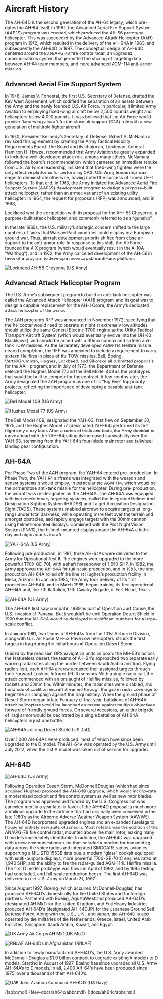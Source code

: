 # Aircraft History

The AH-64D is the second generation of the AH-64 legacy, which pre-dates the AH-64 itself. In 1963, the
Advanced Aerial Fire Support System (AAFSS) program was created, which produced the AH-56 prototype
helicopter. This was succeeded by the Advanced Attack Helicopter (AAH) program in 1972, which resulted in the
delivery of the AH-64A in 1983, and subsequently the AH-64D in 1997. The conceptual design of AH-64D centered
around the AN/APG-78 fire control radar, an upgraded communications system that permitted the sharing of
targeting data between AH-64 team members, and more advanced AGM-114 anti-armor missiles.


## Advanced Aerial Fire Support System

In 1948, James V. Forrestal, the first U.S. Secretary of Defense, drafted the Key West Agreement, which codified
the separation of air assets between the Army and the newly founded U.S. Air Force. In particular, it limited Army
Aviation to employing fixed-wing aircraft below 2,500 pounds weight and helicopters below 4,000 pounds. It was
believed that the Air Force would provide fixed-wing aircraft for the close air support (CAS) role with a new
generation of multirole fighter aircraft.

In 1960, President Kennedy’s Secretary of Defense, Robert S. McNamara, revisited this agreement by creating
the Army Tactical Mobility Requirements Board. The Board and its chairman, Lieutenant General Hamilton H.
Howze, recommended that Army Aviation be greatly expanded to include a well-developed attack role, among
many others. McNamara followed the board’s recommendation, which garnered an immediate rebuke from U.S.
Air Force leadership, insistent that fixed-wing fighters were the only effective platforms for performing CAS.
U.S. Army leadership was eager to demonstrate otherwise, having noted the success of armed UH-1 helicopters.
To that end, in 1963, the Army initiated the Advanced Aerial Fire Support System (AAFSS) development program
to design a purpose-built attack helicopter, rather than an armed variant of an existing utility helicopter. In 1964,
the request for proposals (RFP) was announced; and in 1968,                                                          

Lockheed won the competition with its proposal for the AH-
56 Cheyenne, a purpose-built attack helicopter, also
commonly referred to as a “gunship”.

In the late 1960s, the U.S. military’s strategic concern shifted
to the large numbers of tanks that Warsaw Pact countries
could employ in a European ground war. Thus, aircraft
development priority shifted from close air support to the
anti-armor role. In response to this shift, the Air Force
founded the A-X program (which would eventually result in
the A-10A “Warthog”), and in 1972, the Army canceled
development of the AH-56 in favor of a program to develop
a more capable anti-tank platform.
                                                      
                                                      
                                                      
![Lockheed AH-56 Cheyenne (US Army)            ](img/img-30-1-screen.jpg)



## Advanced Attack Helicopter Program

The U.S. Army’s subsequent program to build an anti-tank helicopter was called the Advanced Attack Helicopter
(AAH) program, and its goal was to design a capable replacement for the AH-1 Cobra, the Army’s dedicated
attack helicopter of the period.

The AAH program’s RFP was announced in November 1972, specifying that the helicopter would need to operate
at night at extremely low altitudes, should utilize the same General Electric T700 engine as the Utility Tactical
Transport Aircraft System (which would eventually evolve into the UH-60 Blackhawk), and should be armed with
a 30mm cannon and sixteen anti-tank TOW missiles. As the separately developed AGM-114 Hellfire missile neared
completion, the RFP was amended to include a requirement to carry sixteen Hellfires in place of the TOW missiles.
Bell, Boeing, Vertol/Grumman, Hughes, Lockheed, and Sikorsky all submitted proposals for the AAH program;
and in July of 1973, the Department of Defense selected the Hughes Model 77 and the Bell Model 409 as the
prototypes that would be built to compete for the contract. A few months later, the Army designated the AAH
program as one of its “Big Five” top priority projects, reflecting the importance of developing a capable anti-tank
helicopter.




![Bell Model 409 (US Army)                                   ](img/img-31-2-screen.jpg)

![Hughes Model 77 (US Army)](img/img-31-3-screen.jpg)


The Bell Model 409, designated the YAH-63, first flew on September 30, 1975, and the Hughes Model 77
(designated YAH-64) performed its first flight only a day later. After a series of trials and tests, the Army decided
to move ahead with the YAH-64; citing its increased survivability over the YAH-63, stemming from the YAH-64’s
four-blade main rotor and tailwheel landing gear configuration.


## AH-64A

Per Phase Two of the AAH program, the YAH-64 entered pre-
production. In Phase Two, the YAH-64 airframe was
integrated with the weapon and sensor systems it would
employ, in particular the AGM-114, which would be the
cornerstone anti-tank missile for the helicopter. During pre-
production, the aircraft was re-designated as the AH-64A.
The AH-64A was equipped with two revolutionary targeting
systems, called the Integrated Helmet And Designation
Sighting System (IHADSS) and Target Acquisition
Designation Sight (TADS). These systems enabled aircrews
to acquire targets at long-range under total darkness, while
operating mere feet over the terrain and amongst obstacles,
and rapidly engage targets with the 30mm cannon using
helmet-mounted displays. Combined with the Pilot Night Vision System (PNVS), the helmet-mounted displays
made the AH-64A a lethal day and night attack aircraft.

![YAH-64A (US Army)](img/img-31-4-screen.jpg)

Following pre-production, in 1981, three AH-64As were
delivered to the Army for Operational Test II. The engines
were upgraded to the more powerful T700-GE-701, with a
shaft horsepower of 1,690 SHP. In 1982, the Army approved
the AH-64A for full-scale production, and in 1983, the first
production AH-64A rolled off the line at Hughes’s production
facility in Mesa, Arizona. In January 1984, the Army took
delivery of its first production AH-64A, and in March 1986,
began training its first operational AH-64A unit, the 7th
Battalion, 17th Cavalry Brigade, in Fort Hood, Texas.

![AH-64A (US Army)                     ](img/img-31-5-screen.jpg)

The AH-64A first saw combat in 1989 as part of Operation Just Cause, the U.S. invasion of Panama. But it wouldn’t
be until Operation Desert Shield in 1990 that the AH-64A would be deployed in significant numbers for a large-
scale conflict.

In January 1991, two teams of AH-64As from the 101st Airborne
Division, along with U.S. Air Force MH-53 Pave Low helicopters, struck
the first targets in Iraq during the initial hours of Operation Desert
Storm.

Guided by the precision GPS navigation units on board the MH-53’s
across the featureless desert, the teams of AH-64’s approached two
separate early warning radar sites along the border between Saudi
Arabia and Iraq. Flying radio silent, each AH-64 aircrew acquired their
assigned targets through their Forward-Looking Infrared (FLIR)
sensors. With a single radio call, the attack commenced with an
onslaught of Hellfire missiles, followed by rockets and 30mm fire.
Within minutes, the radar sites were disabled, and hundreds of
coalition aircraft streamed through the gap in radar coverage to begin
the air campaign against the Iraqi military.
When the ground phase of Desert Storm began in late February of
that year, battalions of AH-64A attack helicopters would be launched
en masse against multiple objectives forward of friendly ground
forces. On several occasions, an entire brigade of Iraqi armor would
be decimated by a single battalion of AH-64A helicopters in just one
battle.

![AH-64As during Desert Shield (US DoD)](img/img-32-1-screen.jpg)

Over 1,000 AH-64As were produced, most of which have since been upgraded to the D model. The AH-64A was
operated by the U.S. Army until July 2012, when the last A model was taken out of service for upgrades.


## AH-64D

![AH-64D (US Army)](img/img-32-2-screen.jpg)

Following Operation Desert Storm, McDonnell Douglas
(which had since acquired Hughes) proposed the AH-64B
upgrade, which would incorporate a modernized cockpit
and fire control system as well as new rotor blades. The
program was approved and funded by the U.S. Congress
but was canceled merely a year later in favor of the AH-64D
proposal; a much more ambitious upgrade to the airframe
that had originally been conceived in the late 1980’s as the
Airborne Adverse Weather Weapon System (AAWWS).
The AH-64D incorporated upgraded engines and an
expanded fuselage to house an entirely new suite of
sensors. Most notable was the addition of the AN/APG-78
fire control radar, mounted above the main rotor, making
many D models immediately identifiable. In addition, the
AH-64D was upgraded with a new communications suite
that included a modem for transmitting data across the
voice radios and integrated SINCGARS radios, avionics
supporting a MIL-STD 1553B data bus, a modern “glass”
cockpit equipped with multi-purpose displays, more
powerful T700-GE-701C engines rated at 1,940 SHP, and
the ability to fire the radar-guided AGM-114L Hellfire missile. The first D model prototype was flown in April of
1992, and by 1995 testing had concluded, and full-scale production began. The first AH-64D was delivered to the
U.S. Army on March 31, 1997.

Since August 1997, Boeing (which acquired McDonnell-Douglas) has produced AH-64D’s domestically for the
United States and for foreign partners. Partnered with Boeing, AgustaWestland produced AH-64D’s (designated
AH Mk1) for the United Kingdom, and Fuji Heavy Industries produced AH-64D’s (designated AH-64DJP) for the
Japanese Ground Self Defense Force. Along with the U.S., U.K., and Japan, the AH-64D is also operated by the
militaries of the Netherlands, Greece, Israel, United Arab Emirates, Singapore, Saudi Arabia, Kuwait, and Egypt.


![UK Army Air Corps AH Mk1 (UK MoD)                            ](img/img-33-1-screen.jpg)

![RNLAF AH-64Ds in Afghanistan (RNLAF)](img/img-33-2-screen.jpg)


In addition to newly manufactured AH-64D’s, the U.S. Army awarded McDonnell-Douglas a $1.9 billion contract
to upgrade existing A models to D models. Starting in August of 1997, Boeing has since upgraded all U.S. Army
AH-64A’s to D models. In all, 2,400 AH-64’s have been produced since 1975; over a thousand of them AH-64D’s.




![UAE Joint Aviation Command AH-64D (US Navy)](img/img-33-3-screen.jpg)

{!abbr.md!}
{!dev-docs/ah64d/abbr.md!}
{!docs/ah64d/abbr.md!}
